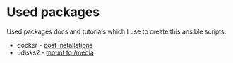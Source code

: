 Used packages
=============
Used packages docs and tutorials which I use to create this ansible scripts.

* docker - [post installations](https://docs.docker.com/install/linux/linux-postinstall/)
* udisks2 - [mount to /media](https://wiki.archlinux.org/index.php/udisks#Tips_and_tricks)